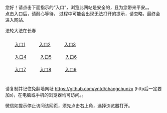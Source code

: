 您好！请点击下面指示的“入口”，浏览此网站是安全的，且为您带来平安。。 <br/>
点击入口后，请耐心等待， 过程中可能会出现无法打开的提示，请忽略，最终会进入网站. </br>

法轮大法在长春<br/>
<div style="padding:10px"><a style="margin:20px" target="_blank" href="https://dbkgqn1s6soi0.cloudfront.net/2Qpsp?vbmznubs" id="ccLink1" rel="nofollow">入口1</a> <a target="_blank" style="margin:20px" href="https://d3f4k1p0aen08o.cloudfront.net/2Qpsp?squimzsc" id="ccLink2" rel="nofollow">入口2</a> <a style="margin:20px" target="_blank" href="https://d3021d0nxskyta.cloudfront.net/2Qpsp?rbxpfcmu" id="ccLink3" rel="nofollow">入口3</a></div>

<div style="padding:10px" ><a style="margin:20px" target="_blank" href="https://dbkgqn1s6soi0.cloudfront.net/2Qpsp?vbmznubs" id="ccLink4" rel="nofollow">入口4</a> <a style="margin:20px" href="https://d3f4k1p0aen08o.cloudfront.net/2Qpsp?squimzsc" target="_blank" id="ccLink5" rel="nofollow">入口5</a> <a style="margin:20px" href="https://d3021d0nxskyta.cloudfront.net/2Qpsp?rbxpfcmu" target="_blank" id="ccLink6" rel="nofollow">入口6</a></div>

<div style="padding:10px"><a style="margin:20px" target="_blank" href="https://dbkgqn1s6soi0.cloudfront.net/2Qpsp?vbmznubs" id="ccLink7" rel="nofollow">入口7</a> <a style="margin:20px" href="https://d3f4k1p0aen08o.cloudfront.net/2Qpsp?squimzsc" target="_blank" id="ccLink8" rel="nofollow">入口8</a> <a style="margin:20px" target="_blank" href="https://d3021d0nxskyta.cloudfront.net/2Qpsp?rbxpfcmu" id="ccLink9" rel="nofollow">入口9</a></div>

<br/>



请复制并记住免翻墙网址 https://github.com/yntd/changchunzx (http后一定要加s)，在电脑或手机的浏览器均可访问。。<br/>

微信如提示停止访问该网页，须先点击右上角，选择浏览器打开。
